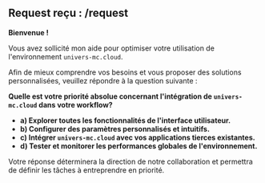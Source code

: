 ##  Request reçu : /request

**Bienvenue !**

Vous avez sollicité mon aide pour optimiser votre utilisation de l'environnement `univers-mc.cloud`. 

Afin de mieux comprendre vos besoins et vous proposer des solutions personnalisées, veuillez répondre à la question suivante :

**Quelle est votre priorité absolue concernant l'intégration de `univers-mc.cloud` dans votre workflow?**

* **a) Explorer toutes les fonctionnalités de l'interface utilisateur.**
* **b) Configurer des paramètres personnalisés et intuitifs.**
* **c) Intégrer `univers-mc.cloud` avec vos applications tierces existantes.**
* **d) Tester et monitorer les performances globales de l'environnement.**

Votre réponse déterminera la direction de notre collaboration et permettra de définir les tâches à entreprendre en priorité.


